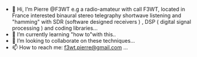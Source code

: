 - 👋 Hi, I’m Pierre @F3WT e.g a radio-amateur with call F3WT, located in France interested binaural stereo telegraphy shortwave listening and "hamming" with SDR (software designed receivers ) , DSP ( digital signal processing ) and coding libraries...
- 🌱 I’m currently learning "how to"with this..
- 💞️ I’m looking to collaborate on these techniques...
- 📫 How to reach me: f3wt.pierre@gmail.com ...

<!---
F3WT/F3WT is a ✨ special ✨ repository because its `README.md` (this file) appears on your GitHub profile.
You can click the Preview link to take a look at your changes.
--->
